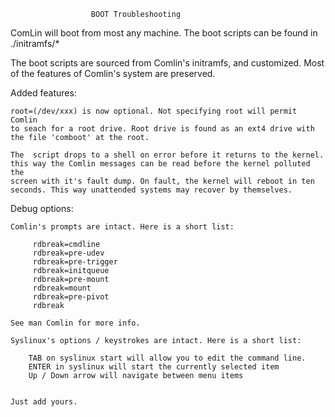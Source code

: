                       BOOT Troubleshooting

 ComLin will boot from most any machine. The boot scripts can be found in
./initramfs/*

 The boot scripts are sourced from Comlin's initramfs, and customized.
Most of the features of Comlin's system are preserved.

 Added features:

    root=(/dev/xxx) is now optional. Not specifying root will permit Comlin
    to seach for a root drive. Root drive is found as an ext4 drive with
    the file 'comboot' at the root.

    The  script drops to a shell on error before it returns to the kernel.
    this way the Comlin messages can be read before the kernel polluted the
    screen with it's fault dump. On fault, the kernel will reboot in ten
    seconds. This way unattended systems may recover by themselves.

 Debug options:

    Comlin's prompts are intact. Here is a short list:

         rdbreak=cmdline
         rdbreak=pre-udev
         rdbreak=pre-trigger
         rdbreak=initqueue
         rdbreak=pre-mount
         rdbreak=mount
         rdbreak=pre-pivot
         rdbreak

    See man Comlin for more info.

    Syslinux's options / keystrokes are intact. Here is a short list:

        TAB on syslinux start will allow you to edit the command line.
        ENTER in syslinux will start the currently selected item
        Up / Down arrow will navigate between menu items


    Just add yours.



